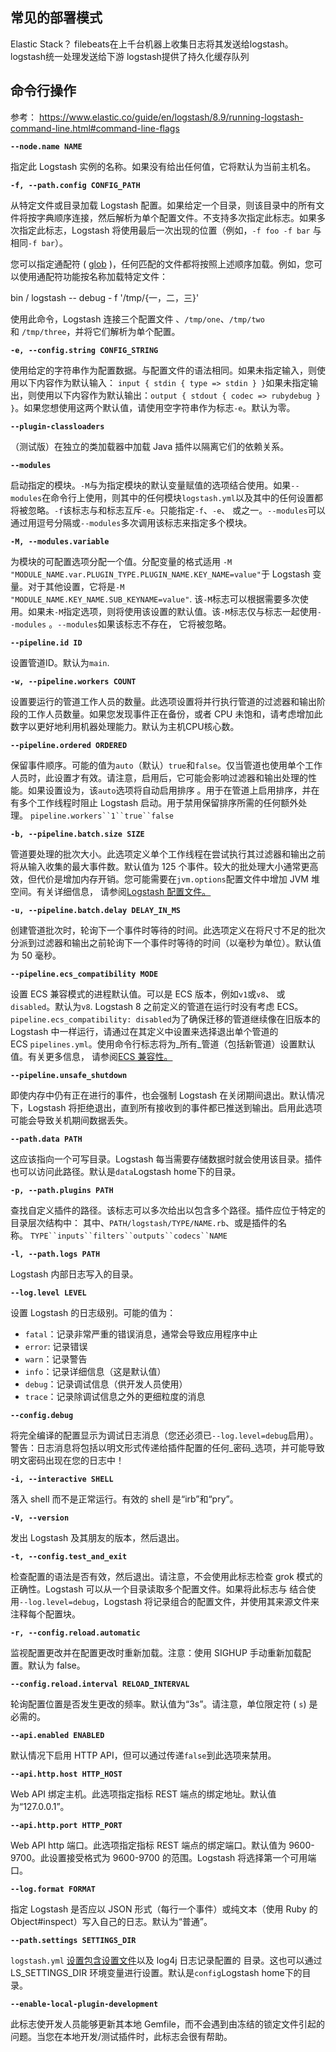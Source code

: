 ## 常见的部署模式
Elastic Stack？
filebeats在上千台机器上收集日志将其发送给logstash。logstash统一处理发送给下游
logstash提供了持久化缓存队列

## 命令行操作
参考： https://www.elastic.co/guide/en/logstash/8.9/running-logstash-command-line.html#command-line-flags

**`--node.name NAME`**

指定此 Logstash 实例的名称。如果没有给出任何值，它将默认为当前主机名。

**`-f, --path.config CONFIG_PATH`**

从特定文件或目录加载 Logstash 配置。如果给定一个目录，则该目录中的所有文件将按字典顺序连接，然后解析为单个配置文件。不支持多次指定此标志。如果多次指定此标志，Logstash 将使用最后一次出现的位置（例如，`-f foo -f bar` 与 相同`-f bar`）。

您可以指定通配符 ( [glob](https://www.elastic.co/guide/en/logstash/8.9/glob-support.html "全局模式支持") )，任何匹配的文件都将按照上述顺序加载。例如，您可以使用通配符功能按名称加载特定文件：

bin / logstash -- debug - f '/tmp/{一，二，三}'

使用此命令，Logstash 连接三个配置文件 、`/tmp/one`、`/tmp/two`和 `/tmp/three`，并将它们解析为单个配置。

**`-e, --config.string CONFIG_STRING`**

使用给定的字符串作为配置数据。与配置文件的语法相同。如果未指定输入，则使用以下内容作为默认输入： `input { stdin { type => stdin } }`如果未指定输出，则使用以下内容作为默认输出：`output { stdout { codec => rubydebug } }`。如果您想使用这两个默认值，请使用空字符串作为标志`-e`。默认为零。

**`--plugin-classloaders`**

（测试版）在独立的类加载器中加载 Java 插件以隔离它们的依赖关系。

**`--modules`**

启动指定的模块。`-M`与为指定模块的默认变量赋值的选项结合使用。如果`--modules`在命令行上使用，则其中的任何模块`logstash.yml`以及其中的任何设置都将被忽略。`-f`该标志与和标志互斥`-e`。只能指定`-f`、`-e`、 或之一。`--modules`可以通过用逗号分隔或`--modules`多次调用该标志来指定多个模块。

**`-M, --modules.variable`**

为模块的可配置选项分配一个值。分配变量的格式适用 `-M "MODULE_NAME.var.PLUGIN_TYPE.PLUGIN_NAME.KEY_NAME=value"`于 Logstash 变量。对于其他设置，它将是`-M "MODULE_NAME.KEY_NAME.SUB_KEYNAME=value"`. 该`-M`标志可以根据需要多次使用。如果未`-M`指定选项，则将使用该设置的默认值。该`-M`标志仅与标志一起使用`--modules` 。`--modules`如果该标志不存在， 它将被忽略。

**`--pipeline.id ID`**

设置管道ID。默认为`main`.

**`-w, --pipeline.workers COUNT`**

设置要运行的管道工作人员的数量。此选项设置将并行执行管道的过滤器和输出阶段的工作人员数量。如果您发现事件正在备份，或者 CPU 未饱和，请考虑增加此数字以更好地利用机器处理能力。默认为主机CPU核心数。

**`--pipeline.ordered ORDERED`**

保留事件顺序。可能的值为`auto`（默认）`true`和`false`。仅当管道也使用单个工作人员时，此设置才有效。请注意，启用后，它可能会影响过滤器和输出处理的性能。如果设置设为，该`auto`选项将自动启用排序 。用于在管道上启用排序，并在有多个工作线程时阻止 Logstash 启动。用于禁用保留排序所需的任何额外处理。 `pipeline.workers``1``true``false`

**`-b, --pipeline.batch.size SIZE`**

管道要处理的批次大小。此选项定义单个工作线程在尝试执行其过滤器和输出之前将从输入收集的最大事件数。默认值为 125 个事件。较大的批处理大小通常更高效，但代价是增加内存开销。您可能需要在`jvm.options`配置文件中增加 JVM 堆空间。有关详细信息， 请参阅[Logstash 配置文件。](https://www.elastic.co/guide/en/logstash/8.9/config-setting-files.html "Logstash 配置文件")

**`-u, --pipeline.batch.delay DELAY_IN_MS`**

创建管道批次时，轮询下一个事件时等待的时间。此选项定义在将尺寸不足的批次分派到过滤器和输出之前轮询下一个事件时等待的时间（以毫秒为单位）。默认值为 50 毫秒。

**`--pipeline.ecs_compatibility MODE`**

设置 ECS 兼容模式的进程默认值。可以是 ECS 版本，例如`v1`或`v8`、 或`disabled`。默认为`v8`. Logstash 8 之前定义的管道在运行时没有考虑 ECS。`pipeline.ecs_compatibility: disabled`为了确保迁移的管道继续像在旧版本的 Logstash 中一样运行，请通过在其定义中设置来选择退出单个管道的 ECS `pipelines.yml`。使用命令行标志将为_所有_管道（包括新管道）设置默认值。有关更多信息， 请参阅[ECS 兼容性。](https://www.elastic.co/guide/en/logstash/8.9/ecs-ls.html#ecs-compatibility "云服务器兼容性")

**`--pipeline.unsafe_shutdown`**

即使内存中仍有正在进行的事件，也会强制 Logstash 在关闭期间退出。默认情况下，Logstash 将拒绝退出，直到所有接收到的事件都已推送到输出。启用此选项可能会导致关机期间数据丢失。

**`--path.data PATH`**

这应该指向一个可写目录。Logstash 每当需要存储数据时就会使用该目录。插件也可以访问此路径。默认是`data`Logstash home下的目录。

**`-p, --path.plugins PATH`**

查找自定义插件的路径。该标志可以多次给出以包含多个路径。插件应位于特定的目录层次结构中： 其中、`PATH/logstash/TYPE/NAME.rb`、或是插件的名称。 `TYPE``inputs``filters``outputs``codecs``NAME`

**`-l, --path.logs PATH`**

Logstash 内部日志写入的目录。

**`--log.level LEVEL`**

设置 Logstash 的日志级别。可能的值为：

- `fatal`：记录非常严重的错误消息，通常会导致应用程序中止
- `error`: 记录错误
- `warn`：记录警告
- `info`：记录详细信息（这是默认值）
- `debug`：记录调试信息（供开发人员使用）
- `trace`：记录除调试信息之外的更细粒度的消息

**`--config.debug`**

将完全编译的配置显示为调试日志消息（您还必须已`--log.level=debug`启用）。警告：日志消息将包括以明文形式传递给插件配置的任何_密码_选项，并可能导致明文密码出现在您的日志中！

**`-i, --interactive SHELL`**

落入 shell 而不是正常运行。有效的 shell 是“irb”和“pry”。

**`-V, --version`**

发出 Logstash 及其朋友的版本，然后退出。

**`-t, --config.test_and_exit`**

检查配置的语法是否有效，然后退出。请注意，不会使用此标志检查 grok 模式的正确性。Logstash 可以从一个目录读取多个配置文件。如果将此标志与 结合使用`--log.level=debug`，Logstash 将记录组合​​的配置文件，并使用其来源文件来注释每个配置块。

**`-r, --config.reload.automatic`**

监视配置更改并在配置更改时重新加载。注意：使用 SIGHUP 手动重新加载配置。默认为 false。

**`--config.reload.interval RELOAD_INTERVAL`**

轮询配置位置是否发生更改的频率。默认值为“3s”。请注意，单位限定符 ( `s`) 是必需的。

**`--api.enabled ENABLED`**

默认情况下启用 HTTP API，但可以通过传递`false`到此选项来禁用。

**`--api.http.host HTTP_HOST`**

Web API 绑定主机。此选项指定指标 REST 端点的绑定地址。默认值为“127.0.0.1”。

**`--api.http.port HTTP_PORT`**

Web API http 端口。此选项指定指标 REST 端点的绑定端口。默认值为 9600-9700。此设置接受格式为 9600-9700 的范围。Logstash 将选择第一个可用端口。

**`--log.format FORMAT`**

指定 Logstash 是否应以 JSON 形式（每行一个事件）或纯文本（使用 Ruby 的 Object#inspect）写入自己的日志。默认为“普通”。

**`--path.settings SETTINGS_DIR`**

`logstash.yml` [设置包含设置文件](https://www.elastic.co/guide/en/logstash/8.9/logstash-settings-file.html "Logstash.yml")以及 log4j 日志记录配置的 目录。这也可以通过 LS_SETTINGS_DIR 环境变量进行设置。默认是`config`Logstash home下的目录。

**`--enable-local-plugin-development`**

此标志使开发人员能够更新其本地 Gemfile，而不会遇到由冻结的锁定文件引起的问题。当您在本地开发/测试插件时，此标志会很有帮助。
